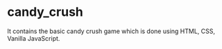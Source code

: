 # candy_crush

It contains the basic candy crush game which is done using HTML, CSS, Vanilla JavaScript.
